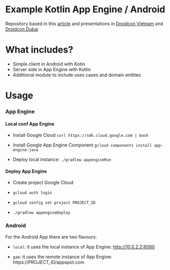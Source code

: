 # Example Kotlin App Engine / Android
Repository based in this [article](https://medium.com/p/c2db393e576e/edit) and presentations in [Droidcon Vietnam](https://speakerdeck.com/cdsap/kotlin-server-client) and [Droidcon Dubai](https://speakerdeck.com/cdsap/droidcon-dubai-kotlin-server-client)

# What includes?
- Simple client in Android with Kotin
- Server side in App Engine with Kotlin
- Additional module to include uses cases and domain entities

# Usage

### App Engine

#### Local conf App Engine

- Install Google Cloud
`curl https://sdk.cloud.google.com | bash`

- Install Google App Engine Component
`gcloud components install app-engine-java`

- Deploy local instance:
`./gradlew appengineRun`

#### Deploy App Engine

- Create project Google Cloud

- `gcloud auth login`

- `gcloud config set project PROJECT_ID`

- `./gradlew appengineDeploy`

### Android

For the Android App there are two flavours:

- `local`: it uses the local instance of App Engine: http://10.0.2.2:8080

- `gae`: it uses the remote instance of App Engine: https://PROJECT_ID/appspot.com
